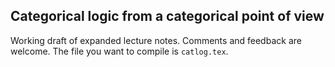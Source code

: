 ## Categorical logic from a categorical point of view

Working draft of expanded lecture notes.  Comments and feedback are
welcome.  The file you want to compile is `catlog.tex`.
